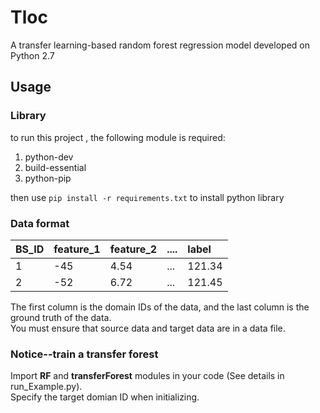 # Tloc
A transfer learning-based random forest regression model developed on Python 2.7


## Usage
### Library
to run this project , the following module is required:

1. python-dev
2. build-essential
3. python-pip

then use `pip install -r requirements.txt` to install python library

### Data format
|BS_ID|feature_1|feature_2|....|label|
|:---|:---|:---|:---|:---|
|1|-45|4.54|...|121.34|
|2|-52|6.72|...|121.45|

The first column is the domain IDs of the data, and the last column is the ground truth of the data. <br>
You must ensure that source data and target data are in a data file.

### Notice--train a transfer forest
Import **RF** and **transferForest** modules in your code (See details in run_Example.py). <br>
Specify the target domian ID when initializing. <br>
